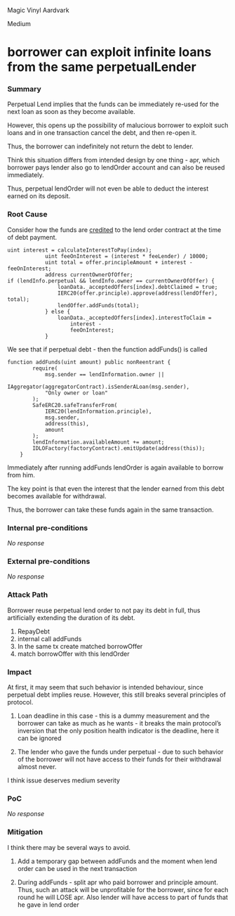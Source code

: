 Magic Vinyl Aardvark

Medium

# borrower can exploit infinite loans from the same perpetualLender

### Summary

Perpetual Lend implies that the funds can be immediately re-used for the next loan as soon as they become available.

However, this opens up the possibility of malucious borrower to exploit such loans and in one transaction cancel the debt, and then re-open it.

Thus, the borrower can indefinitely not return the debt to lender.

Think this situation differs from intended design by one thing - apr, which borrower pays lender also go to lendOrder account and can also be reused immediately.

Thus, perpetual lendOrder will not even be able to deduct the interest earned on its deposit.

### Root Cause

Consider how the funds are [credited](https://github.com/sherlock-audit/2024-11-debita-finance-v3/blob/main/Debita-V3-Contracts/contracts/DebitaV3Loan.sol#L233) to the lend order contract at the time of debt payment.
```solidity
uint interest = calculateInterestToPay(index);
            uint feeOnInterest = (interest * feeLender) / 10000;
            uint total = offer.principleAmount + interest - feeOnInterest;
            address currentOwnerOfOffer;
if (lendInfo.perpetual && lendInfo.owner == currentOwnerOfOffer) {
                loanData._acceptedOffers[index].debtClaimed = true;
                IERC20(offer.principle).approve(address(lendOffer), total);
                lendOffer.addFunds(total);
            } else {
                loanData._acceptedOffers[index].interestToClaim =
                    interest -
                    feeOnInterest;
            }
```
We see that if perpetual debt - then the function addFunds() is called
```solidity
function addFunds(uint amount) public nonReentrant {
        require(
            msg.sender == lendInformation.owner ||
                IAggregator(aggregatorContract).isSenderALoan(msg.sender),
            "Only owner or loan"
        );
        SafeERC20.safeTransferFrom(
            IERC20(lendInformation.principle),
            msg.sender,
            address(this),
            amount
        );
        lendInformation.availableAmount += amount;
        IDLOFactory(factoryContract).emitUpdate(address(this));
    }
```
Immediately after running addFunds lendOrder is again available to borrow from him.

The key point is that even the interest that the lender earned from this debt becomes available for withdrawal.

Thus, the borrower can take these funds again in the same transaction.

### Internal pre-conditions

_No response_

### External pre-conditions

_No response_

### Attack Path

Borrower reuse perpetual lend order to not pay its debt in full, thus artificially extending the duration of its debt.
1. RepayDebt
2. internal call addFunds
3. In the same tx create matched borrowOffer
4. match borrowOffer with this lendOrder

### Impact

At first, it may seem that such behavior is intended behaviour, since perpetual debt implies reuse. However, this still breaks several principles of protocol.

1. Loan deadline in this case - this is a dummy measurement and the borrower can take as much as he wants - it breaks the main protocol’s inversion that the only position health indicator is the deadline, here it can be ignored

2. The lender who gave the funds under perpetual - due to such behavior of the borrower will not have access to their funds for their withdrawal almost never.

I think issue deserves medium severity

### PoC

_No response_

### Mitigation

I think there may be several ways to avoid.

1. Add a temporary gap between addFunds and the moment when lend order can be used in the next transaction

2. During addFunds - split apr who paid borrower and principle amount. Thus, such an attack will be unprofitable for the borrower, since for each round he will LOSE apr. Also lender will have access to part of funds that he gave in lend order
